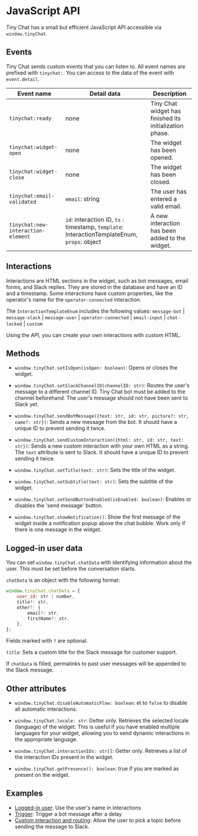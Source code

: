 # JavaScript API

Tiny Chat has a small but efficient JavaScript API accessible via `window.tinyChat`.

## Events

Tiny Chat sends custom events that you can listen to. All event names are prefixed with `tinychat:`. You can access to the data of the event with `event.detail`.

| Event name                         | Detail data                                                                                  | Description                                             |
| ---------------------------------- | -------------------------------------------------------------------------------------------- | ------------------------------------------------------- |
| `tinychat:ready`                   | none                                                                                         | Tiny Chat widget has finished its initialization phase. |
| `tinychat:widget-open`             | none                                                                                         | The widget has been opened.                             |
| `tinychat:widget-close`            | none                                                                                         | The widget has been closed.                             |
| `tinychat:email-validated`         | `email`: string                                                                              | The user has entered a valid email.                     |
| `tinychat:new-interaction-element` | `id`: interaction ID, `ts` : timestamp, `template`: InteractionTemplateEnum, `props`: object | A new interaction has been added to the widget.         |

## Interactions

Interactions are HTML sections in the widget, such as bot messages, email forms, and Slack replies. They are stored in the database and have an ID and a timestamp. Some interactions have custom properties, like the operator's name for the `operator-connected` interaction.

The `InteractionTemplateEnum` includes the following values: `message-bot` \| `message-slack` \| `message-user` \| `operator-connected` \| `email-input` \| `chat-locked` \| `custom`

Using the API, you can create your own interactions with custom HTML.

## Methods

-   `window.tinyChat.setIsOpen(isOpen: boolean)`: Opens or closes the widget.

-   `window.tinyChat.setSlackChannelID(channelID: str)`: Routes the user's message to a different channel ID. Tiny Chat bot must be added to the channel beforehand. The user's message should not have been sent to Slack yet.

-   `window.tinyChat.sendBotMessage({text: str, id: str, picture?: str, name?: str})`: Sends a new message from the bot. It should have a unique ID to prevent sending it twice.

-   `window.tinyChat.sendCustomInteraction({html: str, id: str, text: str})`: Sends a new custom interaction with your own HTML as a string. The `text` attribute is sent to Slack. It should have a unique ID to prevent sending it twice.

-   `window.tinyChat.setTitle(text: str)`: Sets the title of the widget.

-   `window.tinyChat.setSubtitle(text: str)`: Sets the subtitle of the widget.

-   `window.tinyChat.setSendButtonEnabled(isEnabled: boolean)`: Enables or disables the 'send message' button.

-   `window.tinyChat.showNotification()`: Show the first message of the widget inside a notification popup above the chat bubble. Work only if there is one message in the widget.

## Logged-in user data

You can set `window.tinyChat.chatData` with identifying information about the user. This must be set before the conversation starts.

`chatData` is an object with the following format:

```javascript
window.tinyChat.chatData = {
    user_id: str | number,
    title?: str,
    other?: {
        email?: str,
        firstName?: str,
    },
};
```

Fields marked with `?` are optional.

`title`: Sets a custom title for the Slack message for customer support.

If `chatData` is filled, permalinks to past user messages will be appended to the Slack message.

## Other attributes

-   `window.tinyChat.disableAutomaticFlow: boolean`: et to `false` to disable all automatic interactions.

-   `window.tinyChat.locale: str`: Getter only. Retrieves the selected locale (language) of the widget. This is useful if you have enabled multiple languages for your widget, allowing you to send dynamic interactions in the appropriate language.

-   `window.tinyChat.interactionIDs: str[]`: Getter only. Retrieves a list of the interaction IDs present in the widget.

-   `window.tinyChat.getPresence(): boolean`: true if you are marked as present on the widget.

## Examples

-   [Logged-in user](./examples/logged-in-user.js): Use the user's name in interactions
-   [Trigger](./examples/trigger.js): Trigger a bot message after a delay
-   [Custom interaction and routing](./examples/custom-interaction-and-routing.js): Allow the user to pick a topic before sending the message to Slack.
